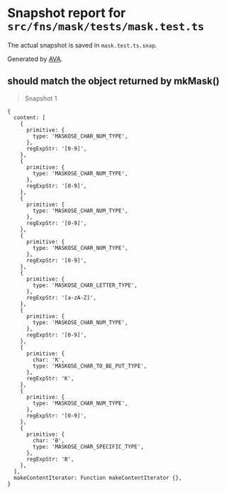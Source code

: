 # Snapshot report for `src/fns/mask/tests/mask.test.ts`

The actual snapshot is saved in `mask.test.ts.snap`.

Generated by [AVA](https://ava.li).

## should match the object returned by mkMask()

> Snapshot 1

    {
      content: [
        {
          primitive: {
            type: 'MASKOSE_CHAR_NUM_TYPE',
          },
          regExpStr: '[0-9]',
        },
        {
          primitive: {
            type: 'MASKOSE_CHAR_NUM_TYPE',
          },
          regExpStr: '[0-9]',
        },
        {
          primitive: {
            type: 'MASKOSE_CHAR_NUM_TYPE',
          },
          regExpStr: '[0-9]',
        },
        {
          primitive: {
            type: 'MASKOSE_CHAR_NUM_TYPE',
          },
          regExpStr: '[0-9]',
        },
        {
          primitive: {
            type: 'MASKOSE_CHAR_LETTER_TYPE',
          },
          regExpStr: '[a-zA-Z]',
        },
        {
          primitive: {
            type: 'MASKOSE_CHAR_NUM_TYPE',
          },
          regExpStr: '[0-9]',
        },
        {
          primitive: {
            char: 'K',
            type: 'MASKOSE_CHAR_TO_BE_PUT_TYPE',
          },
          regExpStr: 'K',
        },
        {
          primitive: {
            type: 'MASKOSE_CHAR_NUM_TYPE',
          },
          regExpStr: '[0-9]',
        },
        {
          primitive: {
            char: 'B',
            type: 'MASKOSE_CHAR_SPECIFIC_TYPE',
          },
          regExpStr: 'B',
        },
      ],
      makeContentIterator: Function makeContentIterator {},
    }
